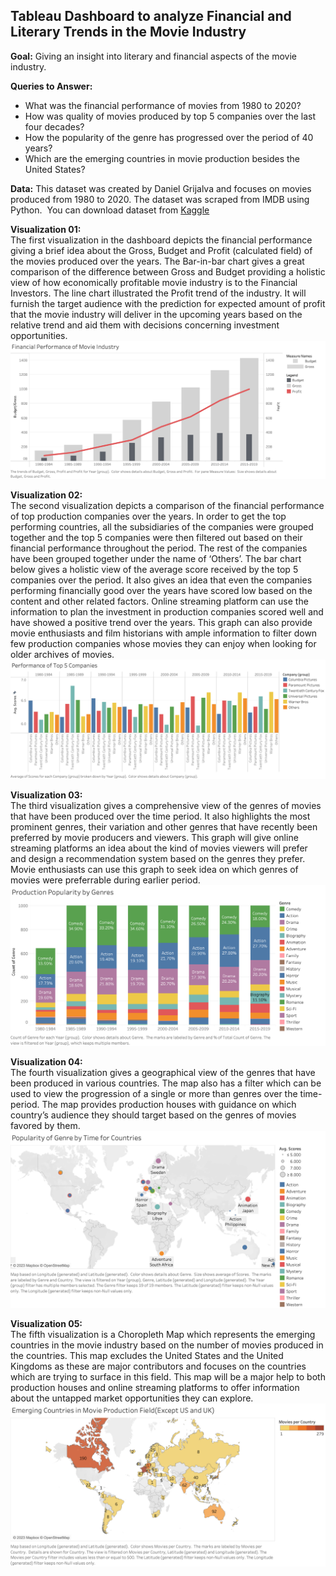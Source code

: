 ## Tableau Dashboard to analyze Financial and Literary Trends in the Movie Industry

**Goal:** Giving an insight into literary and financial aspects of the movie industry.

**Queries to Answer:**
- What was the financial performance of movies from 1980 to 2020?
- How was quality of movies produced by top 5 companies over the last four decades?
- How the popularity of the genre has progressed over the period of 40 years?
- Which are the emerging countries in movie production besides the United States?

**Data:** This dataset was created by Daniel Grijalva and focuses on movies produced from 1980 to 2020. The dataset was scraped from IMDB using Python.  You can download dataset from [Kaggle](https://www.kaggle.com/datasets/danielgrijalvas/movies)

**Visualization 01:**<br>
The first visualization in the dashboard depicts the financial performance giving a brief idea about the Gross, Budget and Profit (calculated field) of the movies produced over the years. The Bar-in-bar chart gives a great comparison of the difference between Gross and Budget providing a holistic view of how economically profitable movie industry is to the Financial Investors. The line chart illustrated the Profit trend of the industry. It will furnish the target audience with the prediction for expected amount of profit that the movie industry will deliver in the upcoming years based on the relative trend and aid them with decisions concerning investment opportunities.
![Image01](/Data/Images/V01.png)

**Visualization 02:**<br>
The second visualization depicts a comparison of the financial performance of top production companies over the years. In order to get the top performing countries, all the subsidiaries of the companies were grouped together and the top 5 companies were then filtered out based on their financial performance throughout the period. The rest of the companies have been grouped together under the name of ‘Others’. The bar chart below gives a holistic view of the average score received by the top 5 companies over the period. It also gives an idea that even the companies performing financially good over the years have scored low based on the content and other related factors. Online streaming platform can use the information to plan the investment in production companies scored well and have showed a positive trend over the years. This graph can also provide movie enthusiasts and film historians with ample information to filter down few production companies whose movies they can enjoy when looking for older archives of movies.
![Image01](/Data/Images/V02.png)

**Visualization 03:**<br>
The third visualization gives a comprehensive view of the genres of movies that have been produced over the time period. It also highlights the most prominent genres, their variation and other genres that have recently been preferred by movie producers and viewers. This graph will give online streaming platforms an idea about the kind of movies viewers will prefer and design a recommendation system based on the genres they prefer. Movie enthusiasts can use this graph to seek idea on which genres of movies were preferrable during earlier period.
![Image01](/Data/Images/V03.png)

**Visualization 04:**<br>
The fourth visualization gives a geographical view of the genres that have been produced in various countries. The map also has a filter which can be used to view the progression of a single or more than genres over the time-period. The map provides production houses with guidance on which country’s audience they should target based on the genres of movies favored by them.
![Image01](/Data/Images/V04.png)

**Visualization 05:**<br>
The fifth visualization is a Choropleth Map which represents the emerging countries in the movie industry based on the number of movies produced in the countries. This map excludes the United States and the United Kingdoms as these are major contributors and focuses on the countries which are trying to surface in this field. This map will be a major help to both production houses and online streaming platforms to offer information about the untapped market opportunities they can explore.
![Image01](/Data/Images/V05.png)